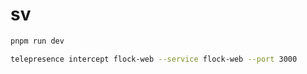 # sv

```bash
pnpm run dev
```

```bash
telepresence intercept flock-web --service flock-web --port 3000
```